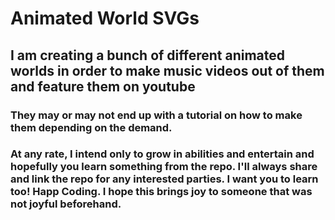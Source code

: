 # Animated World SVGs

## I am creating a bunch of different animated worlds in order to make music videos out of them and feature them on youtube 

### They may or may not end up with a tutorial on how to make them depending on the demand. 

### At any rate, I intend only to grow in abilities and entertain and hopefully you learn something from the repo. I'll always share and link the repo for any interested parties. I want you to learn too! Happ Coding. I hope this brings joy to someone that was not joyful beforehand. 
